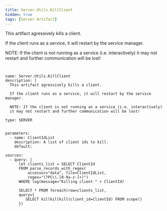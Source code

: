 ```yaml
---
title: Server.Utils.KillClient
hidden: true
tags: [Server Artifact]
---
```


This artifact agressively kills a client.

If the client runs as a service, it will restart by the service manager.

NOTE: If the client is not running as a service (i.e. interactively)
it may not restart and further communication will be lost!

<pre><code class="language-yaml">

name: Server.Utils.KillClient
description: |
  This artifact agressively kills a client.

  If the client runs as a service, it will restart by the service manager.

  NOTE: If the client is not running as a service (i.e. interactively)
  it may not restart and further communication will be lost!

type: SERVER


parameters:
  - name: ClientIdList
    description: A list of client ids to kill.
    default:

sources:
  - query: |
      let clients_list = SELECT ClientId
      FROM parse_records_with_regex(
          accessor="data", file=ClientIdList,
          regex="(?P<ClientId>C\\.[0-9a-z-]+)")
      WHERE log(message="Killing client " + ClientId)

      SELECT * FROM foreach(row=clients_list,
      query={
         SELECT killkillkill(client_id=ClientId) FROM scope()
      })

</code></pre>

